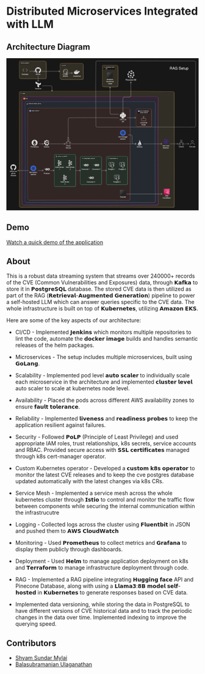 # Distributed Microservices Integrated with LLM

## Architecture Diagram

[![Alt Text](./Architecture.png)](./Architecture.png)

## Demo

[Watch a quick demo of the application](https://youtu.be/jkzQnEUMvHI?si=NxZph4j6Q6hNgNns)

## About

This is a robust data streaming system that streams over 240000+ records of the CVE (Common Vulnerabilities and Exposures) data, through 𝗞𝗮𝗳𝗸𝗮 to store it in 𝗣𝗼𝘀𝘁𝗴𝗿𝗲𝗦𝗤𝗟 database. The stored CVE data is then utilized as part of the RAG (𝗥𝗲𝘁𝗿𝗶𝗲𝘃𝗮𝗹-𝗔𝘂𝗴𝗺𝗲𝗻𝘁𝗲𝗱 𝗚𝗲𝗻𝗲𝗿𝗮𝘁𝗶𝗼𝗻) pipeline to power a self-hosted LLM which can answer queries specific to the CVE data. The whole infrastructure is built on top of 𝗞𝘂𝗯𝗲𝗿𝗻𝗲𝘁𝗲𝘀, utilizing 𝗔𝗺𝗮𝘇𝗼𝗻 𝗘𝗞𝗦.

Here are some of the key aspects of our architecture:

- CI/CD - Implemented 𝗝𝗲𝗻𝗸𝗶𝗻𝘀 which monitors multiple repositories to lint the code, automate the 𝗱𝗼𝗰𝗸𝗲𝗿 𝗶𝗺𝗮𝗴𝗲 builds and handles semantic releases of the helm packages.

- Microservices - The setup includes multiple microservices, built using 𝗚𝗼𝗟𝗮𝗻𝗴.

- Scalability - Implemented pod level 𝗮𝘂𝘁𝗼 𝘀𝗰𝗮𝗹𝗲𝗿 to individually scale each microservice in the architecture and implemented 𝗰𝗹𝘂𝘀𝘁𝗲𝗿 𝗹𝗲𝘃𝗲𝗹 auto scaler to scale at kubernetes node level.

- Availability - Placed the pods across different AWS availability zones to ensure 𝗳𝗮𝘂𝗹𝘁 𝘁𝗼𝗹𝗲𝗿𝗮𝗻𝗰𝗲.

- Reliability - Implemented 𝗹𝗶𝘃𝗲𝗻𝗲𝘀𝘀 and 𝗿𝗲𝗮𝗱𝗶𝗻𝗲𝘀𝘀 𝗽𝗿𝗼𝗯𝗲𝘀 to keep the application resilient against failures.

- Security - Followed 𝗣𝗼𝗟𝗣 (Principle of Least Privilege) and used appropriate IAM roles, trust relationships, k8s secrets, service accounts and RBAC. Provided secure access with 𝗦𝗦𝗟 𝗰𝗲𝗿𝘁𝗶𝗳𝗶𝗰𝗮𝘁𝗲𝘀 managed through k8s cert-manager operator.

- Custom Kubernetes operator - Developed a 𝗰𝘂𝘀𝘁𝗼𝗺 𝗸𝟴𝘀 𝗼𝗽𝗲𝗿𝗮𝘁𝗼𝗿 to monitor the latest CVE releases and to keep the cve postgres database updated automatically with the latest changes via k8s CRs.

- Service Mesh - Implemented a service mesh across the whole kubernetes cluster through 𝗜𝘀𝘁𝗶𝗼 to control and monitor the traffic flow between components while securing the internal communication within the infrastrucutre

- Logging - Collected logs across the cluster using 𝗙𝗹𝘂𝗲𝗻𝘁𝗯𝗶𝘁 in JSON and pushed them to 𝗔𝗪𝗦 𝗖𝗹𝗼𝘂𝗱𝗪𝗮𝘁𝗰𝗵

- Monitoring - Used 𝗣𝗿𝗼𝗺𝗲𝘁𝗵𝗲𝘂𝘀 to collect metrics and 𝗚𝗿𝗮𝗳𝗮𝗻𝗮 to display them publicly through dashboards.

- Deployment - Used 𝗛𝗲𝗹𝗺 to manage application deployment on k8s and 𝗧𝗲𝗿𝗿𝗮𝗳𝗼𝗿𝗺 to manage infrastructure deployment through code.

- RAG - Implemented a RAG pipeline integrating 𝗛𝘂𝗴𝗴𝗶𝗻𝗴 𝗳𝗮𝗰𝗲 API and Pinecone Database, along with using a 𝗟𝗹𝗮𝗺𝗮𝟯:𝟴𝗕 𝗺𝗼𝗱𝗲𝗹 𝘀𝗲𝗹𝗳-𝗵𝗼𝘀𝘁𝗲𝗱 in 𝗞𝘂𝗯𝗲𝗿𝗻𝗲𝘁𝗲𝘀 to generate responses based on CVE data.

- Implemented data versioning, while storing the data in PostgreSQL to have different versions of CVE historical data and to track the periodic changes in the data over time. Implemented indexing to improve the querying speed.

## Contributors

- [Shyam Sundar Mylai](https://github.com/shyam2520)
- [Balasubramanian Ulaganathan](https://github.com/BalasubramanianU)
